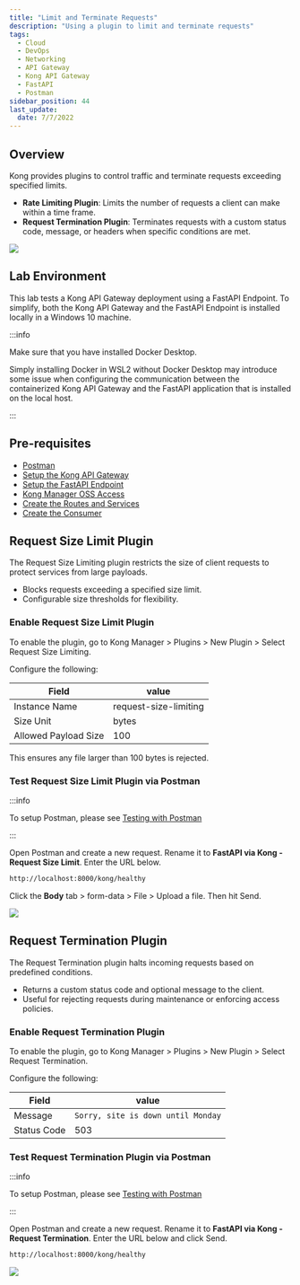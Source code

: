 ```yaml
---
title: "Limit and Terminate Requests"
description: "Using a plugin to limit and terminate requests"
tags: 
  - Cloud
  - DevOps
  - Networking 
  - API Gateway
  - Kong API Gateway
  - FastAPI 
  - Postman
sidebar_position: 44
last_update:
  date: 7/7/2022
---
```


## Overview 

Kong provides plugins to control traffic and terminate requests exceeding specified limits.  

- **Rate Limiting Plugin**: Limits the number of requests a client can make within a time frame.  
- **Request Termination Plugin**: Terminates requests with a custom status code, message, or headers when specific conditions are met.  

![](/img/docs/12042024-kong-gw-traffic-control-plugin.png)

## Lab Environment

This lab tests a Kong API Gateway deployment using a FastAPI Endpoint. To simplify, both the Kong API Gateway and the FastAPI Endpoint is installed locally in a Windows 10 machine.

:::info 

Make sure that you have installed Docker Desktop. 

Simply installing Docker in WSL2 without Docker Desktop may introduce some issue when configuring the communication between the containerized Kong API Gateway and the FastAPI application that is installed on the local host.

:::

## Pre-requisites 

- [Postman](https://www.postman.com/downloads/)
- [Setup the Kong API Gateway](/docs/006-Networking/060-Kong-API-Gateway/015-Containerized-Kong-and-Other-Apps.md)
- [Setup the FastAPI Endpoint](/docs/006-Networking/060-Kong-API-Gateway/016-Testing-wth-an-FastAPI-Endpoint.md#setup-the-api-endpoint)
- [Kong Manager OSS Access](/docs/006-Networking/060-Kong-API-Gateway/015-Containerized-Kong-and-Other-Apps.md)
- [Create the Routes and Services](/docs/006-Networking/060-Kong-API-Gateway/016-Testing-wth-an-FastAPI-Endpoint.md)
- [Create the Consumer](/docs/006-Networking/060-Kong-API-Gateway/017-Consumers-Plugins-Upstreams.md#create-the-kong-consumer)

## Request Size Limit Plugin 

The Request Size Limiting plugin restricts the size of client requests to protect services from large payloads.  

- Blocks requests exceeding a specified size limit.  
- Configurable size thresholds for flexibility.  

### Enable Request Size Limit Plugin 

To enable the plugin, go to Kong Manager > Plugins > New Plugin > Select Request Size Limiting.

Configure the following:

| Field                           | value                   |
|---------------------------------|-------------------------|
| Instance Name                   | request-size-limiting   |
| Size Unit                       | bytes                   |
| Allowed Payload Size            | 100                     |

This ensures any file larger than 100 bytes is rejected.


### Test Request Size Limit Plugin via Postman 

:::info

To setup Postman, please see [Testing with Postman](/docs/006-Networking/060-Kong-API-Gateway/016-Testing-wth-an-FastAPI-Endpoint.md#testing-with-postman)

:::

Open Postman and create a new request. Rename it to **FastAPI via Kong - Request Size Limit**. Enter the URL below.

```bash
http://localhost:8000/kong/healthy 
```

Click the **Body** tab > form-data > File > Upload a file. Then hit Send.

![](/img/docs/12022024-kong-gw-request-limit-size.png)


## Request Termination Plugin

The Request Termination plugin halts incoming requests based on predefined conditions.  

- Returns a custom status code and optional message to the client.  
- Useful for rejecting requests during maintenance or enforcing access policies.  

### Enable Request Termination Plugin 

To enable the plugin, go to Kong Manager > Plugins > New Plugin > Select Request Termination.

Configure the following:

| Field                    | value                              |
|--------------------------|------------------------------------|
| Message                  | `Sorry, site is down until Monday` |
| Status Code              | 503                                |



### Test Request Termination Plugin via Postman 

:::info

To setup Postman, please see [Testing with Postman](/docs/006-Networking/060-Kong-API-Gateway/016-Testing-wth-an-FastAPI-Endpoint.md#testing-with-postman)

:::

Open Postman and create a new request. Rename it to **FastAPI via Kong - Request Termination**. Enter the URL below and click Send.

```bash
http://localhost:8000/kong/healthy 
```

![](/img/docs/12022024-kong-gw-request-termination.png)
